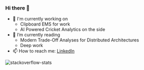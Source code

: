 ### Hi there 👋

<!--
**Archulan/Archulan** is a ✨ _special_ ✨ repository because its `README.md` (this file) appears on your GitHub profile.

Here are some ideas to get you started:

- 🔭 I’m currently working on Word embedding evaluation tool
- 🌱 I’m currently learning ...
- 👯 I’m looking to collaborate on ...
- 🤔 I’m looking for help with ...
- 💬 Ask me about ...
- 📫 How to reach me: ...
- 😄 Pronouns: ...
- ⚡ Fun fact: ...
-->

- 🔭 I'm currently working on
  - Clipboard EMS for work
  - AI Powered Cricket Analytics on the side
- 🌱 I’m currently reading
  - Modern Trade-Off Analyses for Distributed Architectures
  - Deep work
- 📫 How to reach me: [LinkedIn](https://www.linkedin.com/in/archulan/)

![stackoverflow-stats](https://github-stackoverflow-readme.vercel.app/?userId=8904185/archulan-r)
